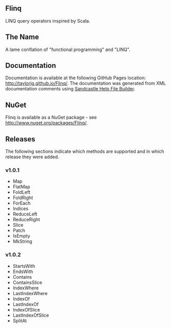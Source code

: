 
## Flinq

LINQ query operators inspired by Scala.

## The Name

A lame conflation of "functional programming" and "LINQ".

## Documentation

Documentation is available at the following GitHub Pages location: http://taylorjg.github.io/Flinq/. The documentation was generated from XML documentation comments using [Sandcastle Help File Builder](http://shfb.codeplex.com/ "Sandcastle Help File Builder").

## NuGet

Flinq is available as a NuGet package - see http://www.nuget.org/packages/Flinq/.

## Releases

The following sections indicate which methods are supported and in which release they were added.

### v1.0.1

* Map
* FlatMap
* FoldLeft
* FoldRight
* ForEach
* Indices
* ReduceLeft
* ReduceRight
* Slice
* Patch
* IsEmpty
* MkString

### v1.0.2

* StartsWith
* EndsWith
* Contains
* ContainsSlice
* IndexWhere
* LastIndexWhere
* IndexOf
* LastIndexOf
* IndexOfSlice
* LastIndexOfSlice
* SplitAt
